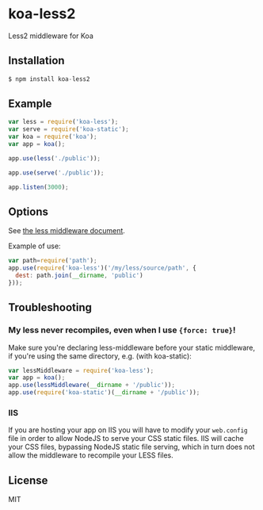 # koa-less2

Less2 middleware for Koa

## Installation

```js
$ npm install koa-less2
```

## Example

```js
var less = require('koa-less');
var serve = require('koa-static');
var koa = require('koa');
var app = koa();

app.use(less('./public'));

app.use(serve('./public'));

app.listen(3000);
```

## Options

See [the less middleware document](https://github.com/emberfeather/less.js-middleware).

Example of use:   
```js
var path=require('path');
app.use(require('koa-less')('/my/less/source/path', {
  dest: path.join(__dirname, 'public')
}));
```

## Troubleshooting

### My less never recompiles, even when I use `{force: true}`!

Make sure you're declaring less-middleware before your static middleware, if you're using the same directory, e.g. (with koa-static):


```js
var lessMiddleware = require('koa-less');
var app = koa();
app.use(lessMiddleware(__dirname + '/public'));
app.use(require('koa-static')(__dirname + '/public'));
```

### IIS

If you are hosting your app on IIS you will have to modify your `web.config` file in order to allow NodeJS to serve your CSS static files.  IIS will cache your CSS files, bypassing NodeJS static file serving, which in turn does not allow the middleware to recompile your LESS files.

## License

MIT
